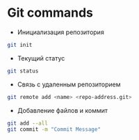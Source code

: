 # Git commands

* Инициализация репозитория
```bash
git init
```

* Текущий статус
```bash
git status
```

* Связь с удаленным репозиторием
```bash
git remote add <name> <repo-address.git>
```

* Добавление файлов и коммит
```bash
git add --all
git commit -m "Commit Message"
```

